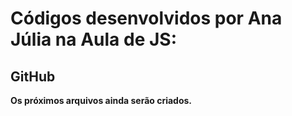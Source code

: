 # Códigos desenvolvidos por Ana Júlia na Aula de JS:
## GitHub
**Os próximos arquivos ainda serão criados.**
